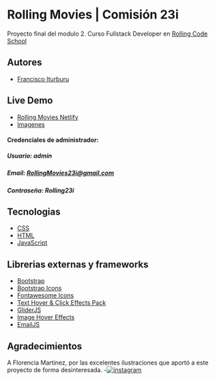 
# Rolling Movies | Comisión 23i 
  Proyecto final del modulo 2.
Curso Fullstack Developer en  [Rolling Code School](https://rollingcodeschool.com/)
  


## Autores

 - [Francisco Iturburu](https://github.com/f-iturburu)

 ## Live Demo

 - [Rolling Movies Netlify](https://rolling-movies23i.netlify.app/index.html)
- [Imagenes](https://drive.google.com/drive/u/2/folders/1gS3_Npo5PJYECKQtc3_XYD9sMcNhPkxx)
 #### Credenciales de administrador:

##### Usuario: admin
##### Email: RollingMovies23i@gmail.com
##### Contraseña: Rolling23i




 ## Tecnologias
 - [CSS](https://developer.mozilla.org/es/docs/Web/CSS)
 - [HTML](https://developer.mozilla.org/es/docs/Web/HTML)
 - [JavaScript](https://developer.mozilla.org/es/docs/Web/JavaScript)


  ## Librerias externas y frameworks 
 - [Bootstrap](https://getbootstrap.com/)
 - [Bootstrap Icons](https://icons.getbootstrap.com/)
 - [Fontawesome Icons](https://fontawesome.com/icons)
  - [Text Hover & Click Effects Pack](https://www.cssscript.com/text-hover-click-effects/)
 - [GliderJS](https://nickpiscitelli.github.io/Glider.js/)
- [Image Hover Effects](https://miketricking.github.io/bootstrap-image-hover/)
- [EmailJS](https://www.emailjs.com/)
 



## Agradecimientos

A Florencia Martinez, por las excelentes ilustraciones que aportó a este proyecto de forma desinteresada.
-[![instagram](https://img.shields.io/badge/Instagram-E4405F?style=for-the-badge&logo=instagram&logoColor=white)](https://www.instagram.com/nogal.tattoo/)



